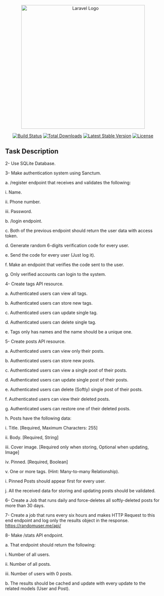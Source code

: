 <p align="center"><a href="https://laravel.com" target="_blank"><img src="https://raw.githubusercontent.com/laravel/art/master/logo-lockup/5%20SVG/2%20CMYK/1%20Full%20Color/laravel-logolockup-cmyk-red.svg" width="400" alt="Laravel Logo"></a></p>

<p align="center">
<a href="https://github.com/laravel/framework/actions"><img src="https://github.com/laravel/framework/workflows/tests/badge.svg" alt="Build Status"></a>
<a href="https://packagist.org/packages/laravel/framework"><img src="https://img.shields.io/packagist/dt/laravel/framework" alt="Total Downloads"></a>
<a href="https://packagist.org/packages/laravel/framework"><img src="https://img.shields.io/packagist/v/laravel/framework" alt="Latest Stable Version"></a>
<a href="https://packagist.org/packages/laravel/framework"><img src="https://img.shields.io/packagist/l/laravel/framework" alt="License"></a>
</p>

## Task Description

2- Use SQLite Database. 

3- Make authentication system using Sanctum. 

a. /register endpoint that receives and validates the following: 

i. Name. 

ii. Phone number. 

iii. Password.

b. /login endpoint. 

c. Both of the previous endpoint should return the user data with access token. 

d. Generate random 6-digits verification code for every user.

e. Send the code for every user (Just log it). 

f. Make an endpoint that verifies the code sent to the user. 

g. Only verified accounts can login to the system. 

4- Create tags API resource. 

a. Authenticated users can view all tags. 

b. Authenticated users can store new tags.

c. Authenticated users can update single tag. 

d. Authenticated users can delete single tag. 

e. Tags only has names and the name should be a unique one. 

5- Create posts API resource. 

a. Authenticated users can view only their posts. 

b. Authenticated users can store new posts. 

c. Authenticated users can view a single post of their posts. 

d. Authenticated users can update single post of their posts. 

e. Authenticated users can delete (Softly) single post of their posts. 

f. Authenticated users can view their deleted posts. 

g. Authenticated users can restore one of their deleted posts. 

h. Posts have the following data: 

i. Title. [Required, Maximum Characters: 255] 

ii. Body. [Required, String]

iii. Cover image. [Required only when storing, Optional when updating, Image] 

iv. Pinned. [Required, Boolean] 

v. One or more tags. (Hint: Many-to-many Relationship). 

i. Pinned Posts should appear first for every user. 

j. All the received data for storing and updating posts should be validated. 

6- Create a Job that runs daily and force-deletes all softly-deleted posts for more than 30 days.

7- Create a job that runs every six hours and makes HTTP Request to this end endpoint and log only the results 
object in the response. https://randomuser.me/api/ 

8- Make /stats API endpoint. 

a.  That endpoint should return the following: 

i. Number of all users. 

ii. Number of all posts. 

iii. Number of users with 0 posts. 

b. The results should be cached and update with every update to the related models (User and Post).
